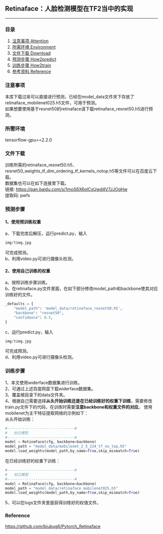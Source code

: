 ## Retinaface：人脸检测模型在TF2当中的实现
---

### 目录
1. [注意事项 Attention](#注意事项)
2. [所需环境 Environment](#所需环境)
3. [文件下载 Download](#文件下载)
4. [预测步骤 How2predict](#预测步骤)
5. [训练步骤 How2train](#训练步骤)
6. [参考资料 Reference](#Reference)

### 注意事项
本库下载过来可以直接进行预测，已经在model_data文件夹下存放了retinaface_mobilenet025.h5文件，可用于预测。  
如果想要使用基于resnet50的retinaface请下载retinaface_resnet50.h5进行预测。  

### 所需环境
tensorflow-gpu==2.2.0

### 文件下载
训练所需的retinaface_resnet50.h5、resnet50_weights_tf_dim_ordering_tf_kernels_notop.h5等文件可以在百度云下载。    
数据集也可以在如下连接里下载。    
链接: https://pan.baidu.com/s/1moS6X6olCxUwd4V7JJOgHw   
提取码: pwfs   

### 预测步骤
#### 1、使用预训练权重
a、下载完库后解压，运行predict.py，输入  
```python
img/timg.jpg
```
可完成预测。  
b、利用video.py可进行摄像头检测。  
#### 2、使用自己训练的权重
a、按照训练步骤训练。  
b、在retinaface.py文件里面，在如下部分修改model_path和backbone使其对应训练好的文件。  
```python
_defaults = {
    "model_path": 'model_data/retinaface_resnet50.h5',
    "backbone": "resnet50",
    "confidence": 0.5,
}
```
c、运行predict.py，输入  
```python
img/timg.jpg
```
可完成预测。  
d、利用video.py可进行摄像头检测。  

### 训练步骤
1、本文使用widerface数据集进行训练。  
2、可通过上述百度网盘下载widerface数据集。  
3、覆盖根目录下的data文件夹。  
4、根据自己需要选择**从头开始训练还是在已经训练好的权重下训练**，需要修改train.py文件下的代码，在训练时需要**注意backbone和权重文件的对应**。
使用mobilenet为主干特征提取网络的示例如下：   
从头开始训练：    
```python
#-------------------------------#
#   创立模型
#-------------------------------#
model = RetinaFace(cfg, backbone=backbone)
model_path = "model_data/mobilenet_2_5_224_tf_no_top.h5"
model.load_weights(model_path,by_name=True,skip_mismatch=True)
```
在已经训练好的权重下训练：   
```python
#-------------------------------#
#   创立模型
#-------------------------------#
model = RetinaFace(cfg, backbone=backbone)
model_path = "model_data/retinaface_mobilenet025.h5"
model.load_weights(model_path,by_name=True,skip_mismatch=True)
```
5、可以在logs文件夹里面获得训练好的权值文件。  

### Reference
https://github.com/biubug6/Pytorch_Retinaface

